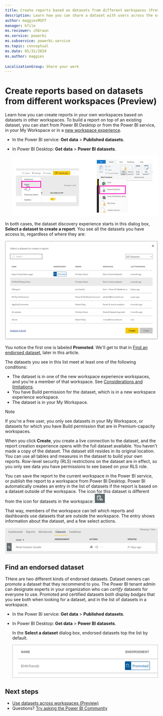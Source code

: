 ```yaml
---
title: Create reports based on datasets from different workspaces (Preview) - Power BI
description: Learn how you can share a dataset with users across the organization. Then they can build reports based on your dataset in their own workspaces.
author: maggiesMSFT
manager: kfile
ms.reviewer: chbraun
ms.service: powerbi
ms.subservice: powerbi-service
ms.topic: conceptual
ms.date: 05/31/2019
ms.author: maggies

LocalizationGroup: Share your work
---
```

# Create reports based on datasets from different workspaces (Preview)

Learn how you can create reports in your own workspaces based on datasets in other workspaces. To build a report on top of an existing dataset, you can start from Power BI Desktop or from the Power BI service, in your My Workspace or in a [new workspace experience](service-create-the-new-workspaces.md).

- In the Power BI service: **Get data** > **Published datasets**.
- In Power BI Desktop: **Get data** > **Power BI datasets**.

    ![Connect to an existing dataset](media/service-datasets-across-workspaces/power-bi-connect-dataset-pk.png)
   
In both cases, the dataset discovery experience starts in this dialog box, **Select a dataset to create a report**. You see all the datasets you have access to, regardless of where they are:

![Select a dataset](media/service-datasets-across-workspaces/power-bi-select-dataset.png)

You notice the first one is labeled **Promoted**. We'll get to that in [Find an endorsed dataset](#find-an-endorsed-dataset), later in this article.

The datasets you see in this list meet at least one of the following conditions:

- The dataset is in one of the new workspace experience workspaces, and you're a member of that workspace. See [Considerations and limitations](service-datasets-across-workspaces.md#considerations-and-limitations).
- You have Build permission for the dataset, which is in a new workspace experience workspace.
- The dataset is in your My Workspace.

> [!NOTE]
> If you're a free user, you only see datasets in your My Workspace, or datasets for which you have Build permission that are in Premium-capacity workspaces.

When you click **Create**, you create a live connection to the dataset, and the report creation experience opens with the full dataset available. You haven't made a copy of the dataset. The dataset still resides in its original location. You can use all tables and measures in the dataset to build your own reports. Row-level security (RLS) restrictions on the dataset are in effect, so you only see data you have permissions to see based on your RLS role.

You can save the report to the current workspace in the Power BI service, or publish the report to a workspace from Power BI Desktop. Power BI automatically creates an entry in the list of datasets if the report is based on a dataset outside of the workspace. The icon for this dataset is different from the icon for datasets in the workspace: ![Shared dataset icon](media/service-datasets-discover-across-workspaces/power-bi-shared-dataset-icon.png)

That way, members of the workspace can tell which reports and dashboards use datasets that are outside the workspace. The entry shows information about the dataset, and a few select actions.

![Dataset actions](media/service-datasets-across-workspaces/power-bi-dataset-actions.png)

## Find an endorsed dataset

THere are two different kinds of endorsed datasets. Dataset owners can *promote* a dataset that they recommend to you. The Power BI tenant admin can designate experts in your organization who can *certify* datasets for everyone to use. Promoted and certified datasets both display *badges* that you see both when looking for a dataset, and in the list of datasets in a workspace. 

- In the Power BI service: **Get data** > **Published datasets**.
- In Power BI Desktop: **Get data** > **Power BI datasets**.

    In the **Select a dataset** dialog box, endorsed datasets top the list by default. 

    ![Promoted dataset](media/service-datasets-certify-promote/power-bi-dataset-promoted.png)

## Next steps

- [Use datasets across workspaces (Preview)](service-datasets-across-workspaces.md)
- Questions? [Try asking the Power BI Community](http://community.powerbi.com/)
